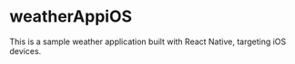 # weatherAppiOS

This is a sample weather application built with React Native, targeting iOS
devices.
